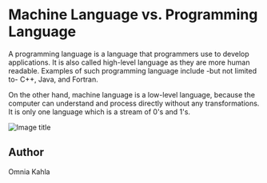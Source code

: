 <!-- BEGIN TITLE -->
# Machine Language vs. Programming Language
<!-- END TITLE -->

<!-- BEGIN BODY -->
A programming language is a language that programmers use to develop applications. It is also called high-level language as they are more human readable.  Examples of such programming language include -but not limited to- C++, Java, and Fortran.

On the other hand, machine language is a low-level language, because the computer can understand and process directly without any transformations. It is only one language which is a stream of 0's and 1's.

<!-- END BODY -->


![Image title](../images/image-28.JPG)


## Author
<!-- BEGIN AUTHOR -->
Omnia Kahla
<!-- END AUTHOR -->

